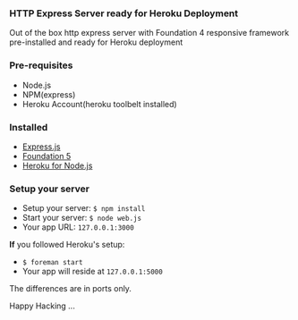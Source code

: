 ### HTTP Express Server ready for Heroku Deployment

Out of the box http express server with Foundation 4 responsive framework pre-installed and ready for Heroku deployment

### Pre-requisites

* Node.js
* NPM(express)
* Heroku Account(heroku toolbelt installed)

### Installed

* [Express.js](http://expressjs.com/)
* [Foundation 5](http://foundation.zurb.com/)
* [Heroku for Node.js](https://devcenter.heroku.com/articles/getting-started-with-nodejs)


### Setup your server

* Setup your server: ``$ npm install``
* Start your server: ``$ node web.js``
* Your app URL: ``127.0.0.1:3000``


**If** you followed Heroku's setup:

* ``$ foreman start``
* Your app will reside at ``127.0.0.1:5000``


The differences are in ports only.


Happy Hacking ...